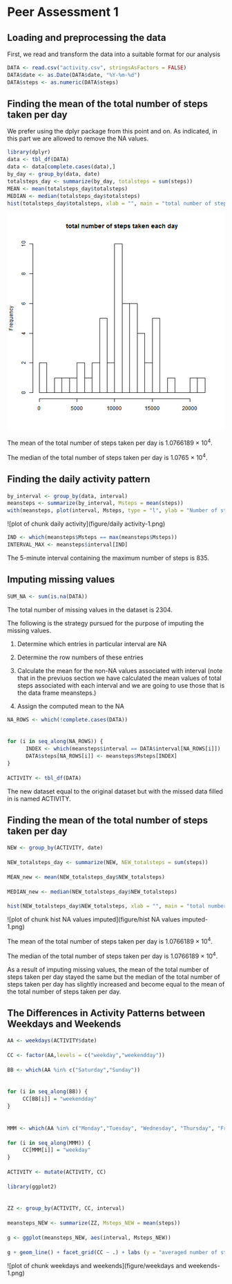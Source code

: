 # Peer Assessment 1

## Loading and preprocessing the data

First, we read and transform the data into a suitable format for our analysis


```r
DATA <- read.csv("activity.csv", stringsAsFactors = FALSE)
DATA$date <- as.Date(DATA$date, "%Y-%m-%d")
DATA$steps <- as.numeric(DATA$steps)
```

## Finding the mean of the total number of steps taken per day

We prefer using the dplyr package from this point and on. As indicated, in this part we are allowed to remove the NA values.


```r
library(dplyr)
data <- tbl_df(DATA)
data <- data[complete.cases(data),]
by_day <- group_by(data, date)
totalsteps_day <- summarize(by_day, totalsteps = sum(steps))
MEAN <- mean(totalsteps_day$totalsteps)
MEDIAN <- median(totalsteps_day$totalsteps)
hist(totalsteps_day$totalsteps, xlab = "", main = "total number of steps taken each day", breaks = 20)
```

![plot of chunk histogram](figure/histogram-1.png) 

The mean of the total number of steps taken per day is 1.0766189 &times; 10<sup>4</sup>.

The median of the total number of steps taken per day is 1.0765 &times; 10<sup>4</sup>.



## Finding the daily activity pattern


```r
by_interval <- group_by(data, interval)
meansteps <- summarize(by_interval, Msteps = mean(steps))
with(meansteps, plot(interval, Msteps, type = "l", ylab = "Number of steps averaged across all days"))
```

![plot of chunk daily activity](figure/daily activity-1.png) 

```r
IND <- which(meansteps$Msteps == max(meansteps$Msteps))
INTERVAL_MAX <- meansteps$interval[IND]
```

The 5-minute interval containing the maximum number of steps is 835.



## Imputing missing values



```r
SUM_NA <- sum(is.na(DATA))
```

The total number of missing values in the dataset is 2304.

The following is the strategy pursued for the purpose of imputing the missing values.

1) Determine which entries in particular interval are NA

2) Determine the row numbers of these entries 

3) Calculate the mean for the non-NA values associated with interval (note that in the previuos section we have calculated the mean values of total steps associated with each interval and we are going to use those that is the data frame meansteps.)

4) Assign the computed mean to the NA


```r
NA_ROWS <- which(!complete.cases(DATA))


for (i in seq_along(NA_ROWS)) {
      INDEX <- which(meansteps$interval == DATA$interval[NA_ROWS[i]])
      DATA$steps[NA_ROWS[i]] <- meansteps$Msteps[INDEX]
}

ACTIVITY <- tbl_df(DATA)
```
The new dataset equal to the original dataset but with the missed data filled in is named ACTIVITY.

## Finding the mean of the total number of steps taken per day


```r
NEW <- group_by(ACTIVITY, date)

NEW_totalsteps_day <- summarize(NEW, NEW_totalsteps = sum(steps))

MEAN_new <- mean(NEW_totalsteps_day$NEW_totalsteps)

MEDIAN_new <- median(NEW_totalsteps_day$NEW_totalsteps)

hist(NEW_totalsteps_day$NEW_totalsteps, xlab = "", main = "total number of steps taken each day", breaks = 20)
```

![plot of chunk hist NA values imputed](figure/hist NA values imputed-1.png) 

The mean of the total number of steps taken per day is 1.0766189 &times; 10<sup>4</sup>.

The median of the total number of steps taken per day is 1.0766189 &times; 10<sup>4</sup>.

As a result of imputing missing values, the mean of the total number of steps taken per day stayed the same but the median of the total number of steps taken per day has slightly increased and become equal to the mean of the total number of steps taken per day. 


## The Differences in Activity Patterns between Weekdays and Weekends


```r
AA <- weekdays(ACTIVITY$date)

CC <- factor(AA,levels = c("weekday","weekendday"))

BB <- which(AA %in% c("Saturday","Sunday"))


for (i in seq_along(BB)) {
     CC[BB[i]] = "weekendday"
}


MMM <- which(AA %in% c("Monday","Tuesday", "Wednesday", "Thursday", "Friday"))

for (i in seq_along(MMM)) {
     CC[MMM[i]] = "weekday"
}

ACTIVITY <- mutate(ACTIVITY, CC)

library(ggplot2)


ZZ <- group_by(ACTIVITY, CC, interval)

meansteps_NEW <- summarize(ZZ, Msteps_NEW = mean(steps))

g <- ggplot(meansteps_NEW, aes(interval, Msteps_NEW))

g + geom_line() + facet_grid(CC ~ .) + labs (y = "averaged number of steps taken per 5-min. interval")
```

![plot of chunk weekdays and weekends](figure/weekdays and weekends-1.png) 







